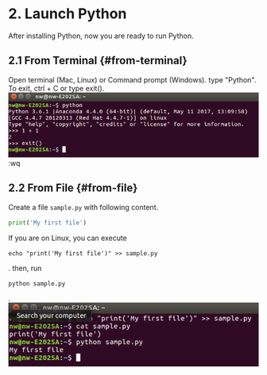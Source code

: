 # 2. Launch Python
After installing Python, now you are ready to run Python.

## 2.1 From Terminal {#from-terminal}
Open terminal (Mac, Linux) or Command prompt (Windows). type "Python". To exit, ctrl + C or type exit().
![from terminal](../images/from-terminal.png)
:wq
## 2.2 From File {#from-file}
Create a file ```sample.py``` with following content.

```py
print('My first file')
```

 If you are on Linux, you can execute 

```
echo "print('My first file')" >> sample.py
```

. then, run 

```
python sample.py
```
.
![from-file](../images/from-file.png)

